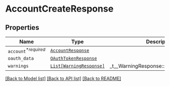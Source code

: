 # AccountCreateResponse



## Properties
Name | Type | Description | Notes
------------ | ------------- | ------------- | -------------
| `account`<sup>*_required_</sup> | [```AccountResponse```](AccountResponse.md) |    |  |
| `oauth_data` | [```OAuthTokenResponse```](OAuthTokenResponse.md) |    |  |
| `warnings` | [```List[WarningResponse]```](WarningResponse.md) |  _t__WarningResponse::LIST_DESCRIPTION  |  |

[[Back to Model list]](../README.md#documentation-for-models) [[Back to API list]](../README.md#documentation-for-api-endpoints) [[Back to README]](../README.md)


